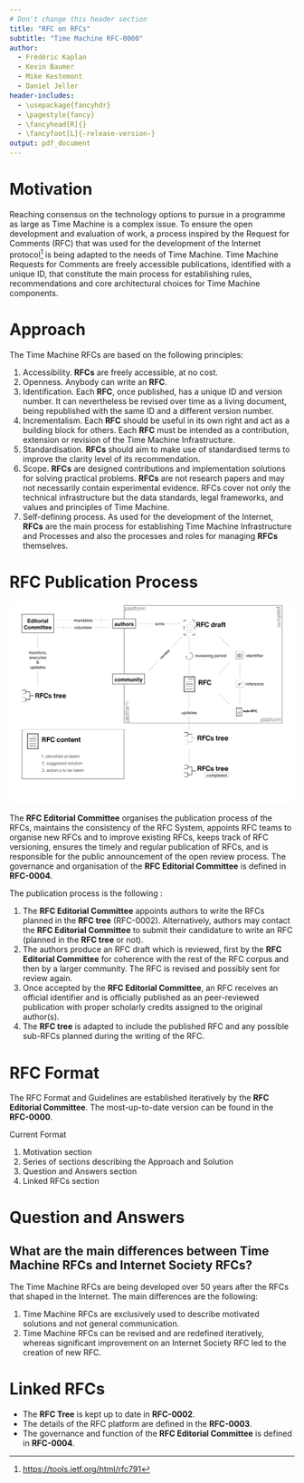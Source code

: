 ```yaml
---
# Don't change this header section
title: "RFC on RFCs"
subtitle: "Time Machine RFC-0000"
author:
  - Frédéric Kaplan
  - Kevin Baumer
  - Mike Kestemont
  - Daniel Jeller
header-includes:
  - \usepackage{fancyhdr}
  - \pagestyle{fancy}
  - \fancyhead[R]{}
  - \fancyfoot[L]{-release-version-}
output: pdf_document
---
```


# Motivation

Reaching consensus on the technology options to pursue in a programme as large
as Time Machine is a complex issue. To ensure the open development and
evaluation of work, a process inspired by the Request for Comments (RFC) that
was used for the development of the Internet protocol[^ietf_rfc_791] is being
adapted to the needs of Time Machine. Time Machine Requests for Comments are
freely accessible publications, identified with a unique ID, that constitute the
main process for establishing rules, recommendations and core architectural
choices for Time Machine components.

# Approach

The Time Machine RFCs are based on the following principles:

1. Accessibility. **RFCs** are freely accessible, at no cost.
2. Openness. Anybody can write an **RFC**.
3. Identification. Each **RFC**, once published, has a unique ID and version
   number. It can nevertheless be revised over time as a living document, being
   republished with the same ID and a different version number.
4. Incrementalism. Each **RFC** should be useful in its own right and act as a
   building block for others. Each **RFC** must be intended as a contribution,
   extension or revision of the Time Machine Infrastructure.
5. Standardisation. **RFCs** should aim to make use of standardised terms to
   improve the clarity level of its recommendation.
6. Scope. **RFCs** are designed contributions and implementation solutions for
   solving practical problems. **RFCs** are not research papers and may not
   necessarily contain experimental evidence. RFCs cover not only the technical
   infrastructure but the data standards, legal frameworks, and values and
   principles of Time Machine.
7. Self-defining process. As used for the development of the Internet, **RFCs**
   are the main process for establishing Time Machine Infrastructure and
   Processes and also the processes and roles for managing **RFCs** themselves.

# RFC Publication Process

![75 % center](rfc_process.jpg)

The **RFC Editorial Committee** organises the publication process of the RFCs,
maintains the consistency of the RFC System, appoints RFC teams to organise new
RFCs and to improve existing RFCs, keeps track of RFC versioning, ensures the
timely and regular publication of RFCs, and is responsible for the public
announcement of the open review process. The governance and organisation of the
**RFC Editorial Committee** is defined in **RFC-0004**.

The publication process is the following :

1. The **RFC Editorial Committee** appoints authors to write the RFCs planned in
   the **RFC tree** (RFC-0002). Alternatively, authors may contact the **RFC
   Editorial Committee** to submit their candidature to write an RFC (planned in
   the **RFC tree** or not).
2. The authors produce an RFC draft which is reviewed, first by the **RFC
   Editorial Committee** for coherence with the rest of the RFC corpus and then
   by a larger community. The RFC is revised and possibly sent for review again.
3. Once accepted by the **RFC Editorial Committee**, an RFC receives an official
   identifier and is officially published as an peer-reviewed publication with
   proper scholarly credits assigned to the original author(s).
4. The **RFC tree** is adapted to include the published RFC and any possible
   sub-RFCs planned during the writing of the RFC.

# RFC Format

The RFC Format and Guidelines are established iteratively by the **RFC Editorial
Committee**. The most-up-to-date version can be found in the **RFC-0000**.

Current Format

1. Motivation section
2. Series of sections describing the Approach and Solution
3. Question and Answers section
4. Linked RFCs section

# Question and Answers

## What are the main differences between Time Machine RFCs and Internet Society RFCs?

The Time Machine RFCs are being developed over 50 years after the RFCs that
shaped in the Internet. The main differences are the following:

1. Time Machine RFCs are exclusively used to describe motivated solutions and
   not general communication.
2. Time Machine RFCs can be revised and are redefined iteratively, whereas
   significant improvement on an Internet Society RFC led to the creation of new
   RFC.

# Linked RFCs

- The **RFC Tree** is kept up to date in **RFC-0002**.
- The details of the RFC platform are defined in the **RFC-0003**.
- The governance and function of the **RFC Editorial Committee** is defined in
  **RFC-0004**.

<!-- Footnote area: Please keep the list of footnotes sorted alphabetically to simplify managing them -->

[^ietf_rfc_791]: <https://tools.ietf.org/html/rfc791>

